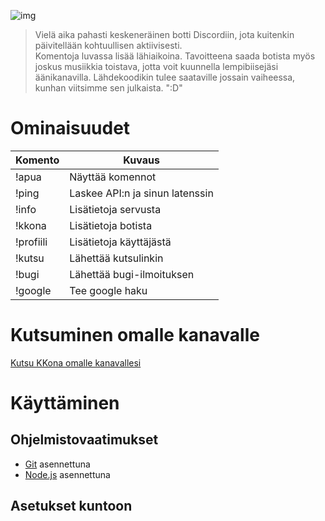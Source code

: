 ![img](https://imgur.com/fFSAYJU.png)

> Vielä aika pahasti keskeneräinen botti Discordiin, jota kuitenkin päivitellään kohtuullisen aktiivisesti.<br />
> Komentoja luvassa lisää lähiaikoina. Tavoitteena saada botista myös joskus musiikkia toistava, jotta voit kuunnella lempibiisejäsi äänikanavilla. Lähdekoodikin tulee saataville jossain vaiheessa, kunhan viitsimme sen julkaista. ":D"

# Ominaisuudet

| Komento |  Kuvaus |
| --- | --- |
| !apua | Näyttää komennot |
| !ping | Laskee API:n ja sinun latenssin |
| !info | Lisätietoja servusta |
| !kkona | Lisätietoja botista |
| !profiili | Lisätietoja käyttäjästä |
| !kutsu | Lähettää kutsulinkin |
| !bugi | Lähettää bugi-ilmoituksen |
| !google | Tee google haku  |

# Kutsuminen omalle kanavalle

[Kutsu KKona omalle kanavallesi](https://discordapp.com/api/oauth2/authorize?client_id=424343317854289943&permissions=8&scope=bot)

# Käyttäminen
## Ohjelmistovaatimukset
- [Git](https://git-scm.com/download/) asennettuna
- [Node.js](https://nodejs.org/en/download/) asennettuna

## Asetukset kuntoon



